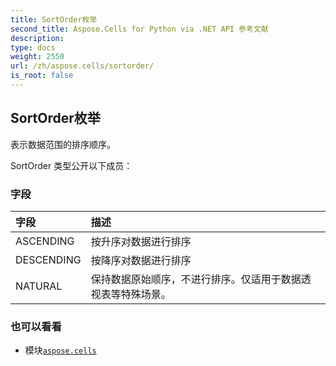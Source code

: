 ```yaml
---
title: SortOrder枚举
second_title: Aspose.Cells for Python via .NET API 参考文献
description:
type: docs
weight: 2550
url: /zh/aspose.cells/sortorder/
is_root: false
---
```

## SortOrder枚举
表示数据范围的排序顺序。



SortOrder 类型公开以下成员：

### 字段
|字段|描述|
| :- | :- |
| ASCENDING |按升序对数据进行排序|
| DESCENDING |按降序对数据进行排序|
| NATURAL |保持数据原始顺序，不进行排序。仅适用于数据透视表等特殊场景。|



### 也可以看看
* 模块[`aspose.cells`](..)
